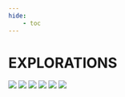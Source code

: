 ```yaml
---
hide:
    - toc
---
```


# **EXPLORATIONS**

![](../images/Interventions/bmtest1.jpg.)
![](../images/Interventions/bmtest12.jpg.)
![](../images/Interventions/bmtest13.jpg.)
![](../images/Interventions/bmtest14.jpg.)
![](../images/Interventions/bmtest15.jpg.)
![](../images/Interventions/bmtest16.jpg.)



